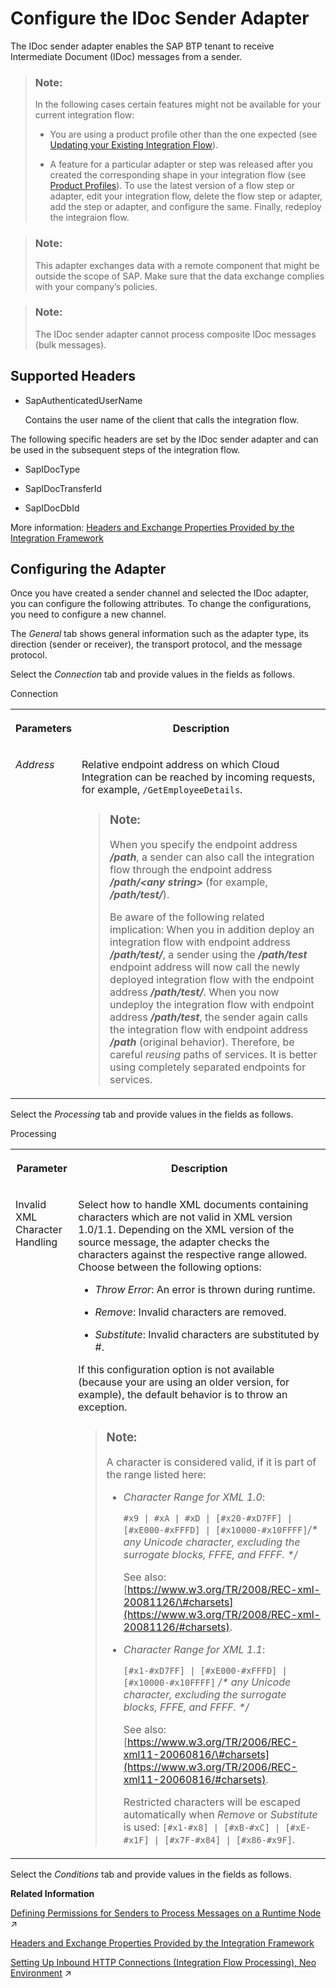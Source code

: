 <!-- loiobf769d68d95b458d87290dd2d37024b3 -->

# Configure the IDoc Sender Adapter

The IDoc sender adapter enables the SAP BTP tenant to receive Intermediate Document \(IDoc\) messages from a sender.

> ### Note:  
> In the following cases certain features might not be available for your current integration flow:
> 
> -   You are using a product profile other than the one expected \(see [Updating your Existing Integration Flow](updating-your-existing-integration-flow-1f9e879.md)\).
> 
> -   A feature for a particular adapter or step was released after you created the corresponding shape in your integration flow \(see [Product Profiles](product-profiles-8007daa.md)\). To use the latest version of a flow step or adapter, edit your integration flow, delete the flow step or adapter, add the step or adapter, and configure the same. Finally, redeploy the integraion flow.

> ### Note:  
> This adapter exchanges data with a remote component that might be outside the scope of SAP. Make sure that the data exchange complies with your company’s policies.

> ### Note:  
> The IDoc sender adapter cannot process composite IDoc messages \(bulk messages\).



<a name="loiobf769d68d95b458d87290dd2d37024b3__section_ef4_zd1_sgb"/>

## Supported Headers

-   SapAuthenticatedUserName

    Contains the user name of the client that calls the integration flow.


The following specific headers are set by the IDoc sender adapter and can be used in the subsequent steps of the integration flow.

-   SapIDocType

-   SapIDocTransferId

-   SapIDocDbId


More information: [Headers and Exchange Properties Provided by the Integration Framework](headers-and-exchange-properties-provided-by-the-integration-framework-d0fcb09.md)



<a name="loiobf769d68d95b458d87290dd2d37024b3__section_rj4_xd1_sgb"/>

## Configuring the Adapter

Once you have created a sender channel and selected the IDoc adapter, you can configure the following attributes. To change the configurations, you need to configure a new channel.

The *General* tab shows general information such as the adapter type, its direction \(sender or receiver\), the transport protocol, and the message protocol.

Select the *Connection* tab and provide values in the fields as follows.

<a name="loiobf769d68d95b458d87290dd2d37024b3__d540e18"/>Connection


<table>
<tr>
<th valign="top">

Parameters



</th>
<th valign="top">

Description



</th>
</tr>
<tr>
<td valign="top">

*Address*



</td>
<td valign="top">

Relative endpoint address on which Cloud Integration can be reached by incoming requests, for example, `/GetEmployeeDetails`.

> ### Note:  
> When you specify the endpoint address ***/path***, a sender can also call the integration flow through the endpoint address ***/path/<any string\>*** \(for example, ***/path/test/***\).
> 
> Be aware of the following related implication: When you in addition deploy an integration flow with endpoint address ***/path/test/***, a sender using the ***/path/test*** endpoint address will now call the newly deployed integration flow with the endpoint address ***/path/test/***. When you now undeploy the integration flow with endpoint address ***/path/test***, the sender again calls the integration flow with endpoint address ***/path*** \(original behavior\). Therefore, be careful *reusing* paths of services. It is better using completely separated endpoints for services.



</td>
</tr>
</table>

Select the *Processing* tab and provide values in the fields as follows.

<a name="loiobf769d68d95b458d87290dd2d37024b3__table_eqq_rwm_5lb"/>Processing


<table>
<tr>
<th valign="top">

Parameter



</th>
<th valign="top">

Description



</th>
</tr>
<tr>
<td valign="top">

Invalid XML Character Handling



</td>
<td valign="top">

Select how to handle XML documents containing characters which are not valid in XML version 1.0/1.1. Depending on the XML version of the source message, the adapter checks the characters against the respective range allowed. Choose between the following options:

-   *Throw Error*: An error is thrown during runtime.

-   *Remove*: Invalid characters are removed.

-   *Substitute*: Invalid characters are substituted by \#.


If this configuration option is not available \(because your are using an older version, for example\), the default behavior is to throw an exception.

> ### Note:  
> A character is considered valid, if it is part of the range listed here:
> 
> -   *Character Range for XML 1.0*:
> 
>     `#x9 | #xA | #xD | [#x20-#xD7FF] | [#xE000-#xFFFD] | [#x10000-#x10FFFF]`*/\* any Unicode character, excluding the surrogate blocks, FFFE, and FFFF. \*/*
> 
>     See also: [https://www.w3.org/TR/2008/REC-xml-20081126/\#charsets](https://www.w3.org/TR/2008/REC-xml-20081126/#charsets).
> 
> -   *Character Range for XML 1.1*:
> 
>     `[#x1-#xD7FF] | [#xE000-#xFFFD] | [#x10000-#x10FFFF]` */\* any Unicode character, excluding the surrogate blocks, FFFE, and FFFF. \*/*
> 
>     See also: [https://www.w3.org/TR/2006/REC-xml11-20060816/\#charsets](https://www.w3.org/TR/2006/REC-xml11-20060816/#charsets).
> 
>     Restricted characters will be escaped automatically when *Remove* or *Substitute* is used: `[#x1-#x8] | [#xB-#xC] | [#xE-#x1F] | [#x7F-#x84] | [#x86-#x9F]`.



</td>
</tr>
</table>

Select the *Conditions* tab and provide values in the fields as follows.

**Related Information**  


[Defining Permissions for Senders to Process Messages on a Runtime Node](https://help.sap.com/viewer/368c481cd6954bdfa5d0435479fd4eaf/IAT/en-US/24585cc503334e6c917ef383efb5558a.html "") :arrow_upper_right:

[Headers and Exchange Properties Provided by the Integration Framework](headers-and-exchange-properties-provided-by-the-integration-framework-d0fcb09.md "")

[Setting Up Inbound HTTP Connections (Integration Flow Processing), Neo Environment](https://help.sap.com/viewer/368c481cd6954bdfa5d0435479fd4eaf/IAT/en-US/778c7e7835ff46408aafe0d499720dc7.html "You can use various sender adapters (for example, the SOAP adapters, the IDoc adapter, and the HTTP adapter) to connect the tenant to a sender system so that the sender can send messages to Cloud Integration over the HTTP protocol.") :arrow_upper_right:

